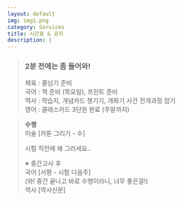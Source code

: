 ```yaml
---
layout: default
img: img1.png
category: Services
title: 시간표 & 공지
description: |
---
```


  > <h3>2분 전에는 좀 들어와!</h3>
  >     
  > 체육 : 줄넘기 준비           
  > 국어 : 책 준비 (목요일), 프린트 준비        
  > 역사 : 학습지, 개념카드 챙기기, 개화기 사건 전개과정 암기      
  > 영어 : 클래스카드 3단원 완료 (주말까지)     

  > **수행**        
  > 미술 [카툰 그리기 - 수]      
  >       
  > 시험 직전에 왜 그러세요..
  >     
  > ※ 중간고사 후     
  > 국어 [서평 - 시험 다음주]      
  > (와! 중간 끝나고 바로 수행이라니, 너무 좋은걸!)      
  > 역사 [역사신문]     